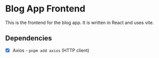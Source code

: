 # Blog App Frontend

This is the frontend for the blog app. It is written in React and uses vite.

## Dependencies

-  [x] Axios - `pnpm add axios` (HTTP client)
